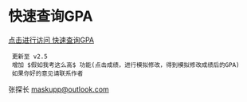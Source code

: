 # 快速查询GPA
[点击进行访问 快速查询GPA](http://gpa.ngrok.club:8080/getGPA/gpa/login)
```
 更新至 v2.5
 增加 $假如我考这么高$ 功能(点击成绩，进行模拟修改，得到模拟修改成绩后的GPA)
 如果你好的意见请联系作者
 ```
 
 张探长 maskupp@outlook.com



